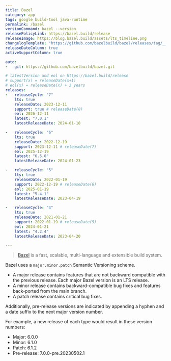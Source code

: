 ```yaml
---
title: Bazel
category: app
tags: google build-tool java-runtime
permalink: /bazel
versionCommand: bazel --version
releasePolicyLink: https://bazel.build/release
releaseImage: https://blog.bazel.build/assets/lts_timeline.png
changelogTemplate: "https://github.com/bazelbuild/bazel/releases/tag/__LATEST__"
releaseDateColumn: true
activeSupportColumn: true

auto:
-   git: https://github.com/bazelbuild/bazel.git

# latestVersion and eol on https://bazel.build/release
# support(x) = releaseDate(x+1)
# eol(x) = releaseDate(x) + 3 years
releases:
-   releaseCycle: "7"
    lts: true
    releaseDate: 2023-12-11
    support: true # releaseDate(8)
    eol: 2026-12-11
    latest: "7.0.1"
    latestReleaseDate: 2024-01-18

-   releaseCycle: "6"
    lts: true
    releaseDate: 2022-12-19
    support: 2023-12-11 # releaseDate(7)
    eol: 2025-12-19
    latest: "6.5.0"
    latestReleaseDate: 2024-01-23

-   releaseCycle: "5"
    lts: true
    releaseDate: 2022-01-19
    support: 2022-12-19 # releaseDate(6)
    eol: 2025-01-19
    latest: "5.4.1"
    latestReleaseDate: 2023-04-19

-   releaseCycle: "4"
    lts: true
    releaseDate: 2021-01-21
    support: 2022-01-19 # releaseDate(5)
    eol: 2024-01-21
    latest: "4.2.4"
    latestReleaseDate: 2023-04-20

---
```


> [Bazel](https://bazel.build/) is a fast, scalable, multi-language and extensible build system.

Bazel uses a `major.minor.patch` Semantic Versioning scheme.

- A major release contains features that are not backward compatible with the previous release. Each major Bazel version is an LTS release.
- A minor release contains backward-compatible bug fixes and features back-ported from the main branch.
- A patch release contains critical bug fixes.

Additionally, pre-release versions are indicated by appending a hyphen and a date suffix to the next major version number.

For example, a new release of each type would result in these version numbers:

- Major: 6.0.0
- Minor: 6.1.0
- Patch: 6.1.2
- Pre-release: 7.0.0-pre.20230502.1
